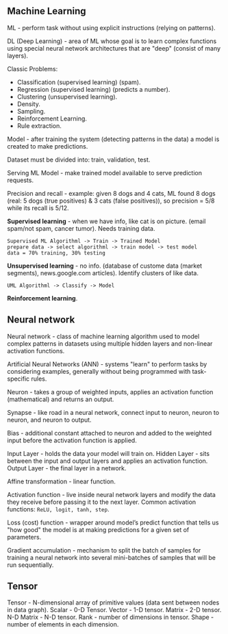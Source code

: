 Machine Learning
-

ML - perform task without using explicit instructions (relying on patterns).

DL (Deep Learning) - area of ML whose goal is to learn complex functions
using special neural network architectures that are "deep" (consist of many layers).

Classic Problems:
* Classification (supervised learning) (spam).
* Regression (supervised learning) (predicts a number).
* Clustering (unsupervised learning).
* Density.
* Sampling.
* Reinforcement Learning.
* Rule extraction.

Model - after training the system (detecting patterns in the data)
a model is created to make predictions.

Dataset must be divided into: train, validation, test.

Serving ML Model - make trained model available to serve prediction requests.

Precision and recall - example: given 8 dogs and 4 cats,
ML found 8 dogs (real: 5 dogs (true positives) & 3 cats (false positives)),
so precision = 5/8 while its recall is 5/12.

**Supervised learning** - when we have info, like cat is on picture.
(email spam/not spam, cancer tumor).
Needs training data.
````
Supervised ML Algorithml -> Train -> Trained Model
prepare data -> select algorithml -> train model -> test model
data = 70% training, 30% testing
````

**Unsupervised learning** - no info.
(database of custome data (market segments), news.google.com articles).
Identify clusters of like data.
````
UML Algorithml -> Classify -> Model
````

**Reinforcement learning**.

## Neural network

Neural network - class of machine learning algorithm used to model complex patterns in datasets
using multiple hidden layers and non-linear activation functions.

Artificial Neural Networks (ANN) - systems "learn" to perform tasks
by considering examples, generally without being programmed with task-specific rules.

Neuron - takes a group of weighted inputs, applies an activation function (mathematical)
and returns an output.

Synapse - like road in a neural network, connect input to neuron, neuron to neuron, and neuron to output.

Bias - additional constant attached to neuron and added to the weighted input
before the activation function is applied.

Input Layer - holds the data your model will train on.
Hidden Layer - sits between the input and output layers and applies an activation function.
Output Layer - the final layer in a network.

Affine transformation - linear function.

Activation function - live inside neural network layers
and modify the data they receive before passing it to the next layer.
Common activation functions: `ReLU, logit, tanh, step`.

Loss (cost) function - wrapper around model’s predict function that tells us
"how good" the model is at making predictions for a given set of parameters.

Gradient accumulation - mechanism to split the batch of samples for training a neural network
into several mini-batches of samples that will be run sequentially.

## Tensor

Tensor - N-dimensional array of primitive values (data sent between nodes in data graph).
Scalar - 0-D Tensor.
Vector - 1-D tensor.
Matrix - 2-D tensor.
N-D Matrix - N-D tensor.
Rank - number of dimensions in tensor.
Shape - number of elements in each dimension.

